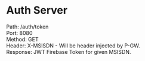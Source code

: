 # Auth Server


Path: /auth/token  
Port: 8080  
Method: GET  
Header: X-MSISDN - Will be header injected by P-GW.  
Response: JWT Firebase Token for given MSISDN.  
